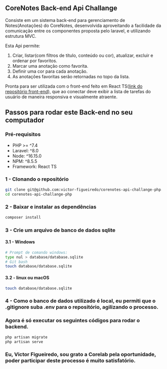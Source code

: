 ## CoreNotes Back-end Api Challange

Consiste em um sistema back-end para gerenciamento de Notes(Anotações) do CoreNotes, desenvolvida aproveitando a facilidade da comunicação entre os componentes proposta pelo laravel, e utilizando estrutura MVC.

Esta Api permite:
1. Criar, listar(com filtros de título, conteúdo ou cor), atualizar, excluir e ordenar por favoritos.
2. Marcar uma anotação como favorita.
3. Definir uma cor para cada anotação.
4. As anotações favoritas serão retornadas no topo da lista.

Pronta para ser utilizada com o front-end feito em React TS(<a href="https://github.com/victor-figueiredo/corenotes-web-challange-react">link do repositório front-end</a>), que ao conectar deve exibir a lista de tarefas do usuário de maneira responsiva e visualmente atraente.

## Passos para rodar este Back-end no seu computador

### Pré-requisitos
- PHP >= ^7.4
- Laravel: ^8.0
- Node: ^16.15.0
- NPM: ^8.5.5
- Framework: React TS

### 1 - Clonando o repositório
```bash
git clone git@github.com:victor-figueiredo/corenotes-api-challange-php.git
cd corenotes-api-challange-php
```

### 2 - Baixar e instalar as dependências
```bash
composer install
```

### 3 - Crie um arquivo de banco de dados sqlite
#### 3.1 - Windows
```bash
# Prompt de comando windows:
type nul > database/database.sqlite
# Git bash
touch database/database.sqlite
```
#### 3.2 - linux ou macOS
```bash
touch database/database.sqlite
```

### 4 - Como o banco de dados utilizado é local, eu permiti que o .gitignore suba .env para o repositório, agilizando o processo.
### Agora é só executar os seguintes códigos para rodar o backend.
```bash
php artisan migrate
php artisan serve
```

### Eu, Victor Figueiredo, sou grato a Corelab pela oportunidade, poder participar deste processo é muito satisfatório.
